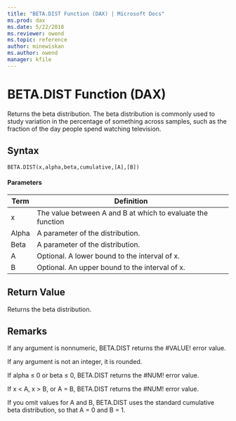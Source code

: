 ```yaml
---
title: "BETA.DIST Function (DAX) | Microsoft Docs"
ms.prod: dax
ms.date: 5/22/2018
ms.reviewer: owend
ms.topic: reference
author: minewiskan
ms.author: owend
manager: kfile
---
```

# BETA.DIST Function (DAX)
Returns the beta distribution. The beta distribution is commonly used to study variation in the percentage of something across samples, such as the fraction of the day people spend watching television.  
  
## Syntax  
  
```dax
BETA.DIST(x,alpha,beta,cumulative,[A],[B])  
```
  
#### Parameters  
  
|Term|Definition|  
|--------|--------------|  
|x|The value between A and B at which to evaluate the function|  
|Alpha|A parameter of the distribution.|  
|Beta|A parameter of the distribution.|  
|A|Optional. A lower bound to the interval of x.|  
|B|Optional. An upper bound to the interval of x.|  
  
## Return Value  
Returns the beta distribution.  
  
## Remarks  
If any argument is nonnumeric, BETA.DIST returns the #VALUE! error value. 

If any argument is not an integer, it is rounded. 
  
If alpha ≤ 0 or beta ≤ 0, BETA.DIST returns the #NUM! error value.  
  
If x &lt; A, x &gt; B, or A = B, BETA.DIST returns the #NUM! error value.  
  
If you omit values for A and B, BETA.DIST uses the standard cumulative beta distribution, so that A = 0 and B = 1.  
  
